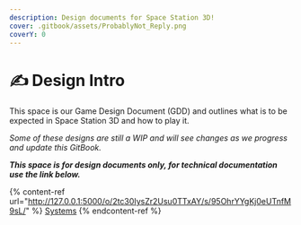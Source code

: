 ```yaml
---
description: Design documents for Space Station 3D!
cover: .gitbook/assets/ProbablyNot_Reply.png
coverY: 0
---
```


# ✍ Design Intro

This space is our Game Design Document (GDD) and outlines what is to be expected in Space Station 3D and how to play it.

_Some of these designs are still a WIP and will see changes as we progress and update this GitBook._

_**This space is for design documents only, for technical documentation use the link below.**_

{% content-ref url="http://127.0.0.1:5000/o/2tc30IysZr2Usu0TTxAY/s/95OhrYYgKj0eUTnfM9sL/" %}
[Systems](http://127.0.0.1:5000/o/2tc30IysZr2Usu0TTxAY/s/95OhrYYgKj0eUTnfM9sL/)
{% endcontent-ref %}
